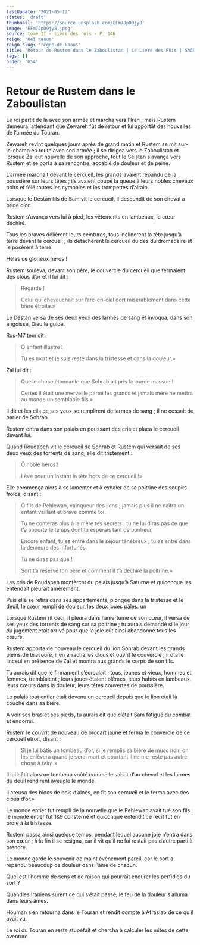 ```yaml
---
lastUpdate: '2021-05-12'
status: 'draft'
thumbnail: 'https://source.unsplash.com/EFm7JpD9jy8'
image: 'EFm7JpD9jy8.jpeg'
source: tome II - livre des rois - P. 146
reign: 'Keï Kaous'
reign-slug: 'regne-de-kaous'
title: 'Retour de Rustem dans le Zaboulistan | Le Livre des Rois | Shâhnâmeh'
tags: []
order: '054'
---
```


# Retour de Rustem dans le Zaboulistan

Le roi partit de là avec son armée et marcha vers l’Iran ; mais Rustem demeura, attendant que Zewareh fût de retour et lui apportât des nouvelles de l’armée du Touran.

Zewareh revint quelques jours après de grand matin et Rustem se mit sur-le-champ en route avec son armée ; il se dirigea vers le Zaboulistan et lorsque Zal eut nouvelle de son approche, tout le Seistan s’avança vers Rustem et se porta à sa rencontre, accablé de douleur et de peine.

L’armée marchait devant le cercueil, les grands avaient répandu de la poussière sur leurs têtes ; ils avaient coupé la queue à leurs nobles chevaux noirs et fêlé toutes les cymbales et les trompettes d’airain.

Lorsque le Destan fils de Sam vit le cercueil, il descendit de son cheval à bride d’or.

Rustem s’avança vers lui à pied, les vêtements en lambeaux, le cœur déchiré.

Tous les braves délièrent leurs ceintures, tous inclinèrent la tête jusqu’à terre devant le cercueil ; ils détachèrent le cercueil du des du dromadaire et le posèrent à terre.

Hélas ce glorieux héros !

Rustem souleva, devant son père, le couvercle du cercueil que fermaient des clous d’or et il lui dit :

> Regarde !
>
> Celui qui chevauchait sur l’arc-en-ciel dort misérablement dans cette bière étroite.»

Le Destan versa de ses deux yeux des larmes de sang et invoqua, dans son angoisse, Dieu le guide.

Rus-M7 tem dit :

> Ô enfant illustre !
>
> Tu es mort et je suis resté dans la tristesse et dans la douleur.»

Zal lui dit :

> Quelle chose étonnante que Sohrab ait pris la lourde massue !
>
> Certes il était une merveille parmi les grands et jamais mère ne mettra au monde un semblable fils.»

Il dit et les cils de ses yeux se remplirent de larmes de sang ; il ne cessait de parler de Sohrab.

Rustem entra dans son palais en poussant des cris et plaça le cercueil devant lui.

Quand Roudabeh vit le cercueil de Sohrab et Rustem qui versait de ses deux yeux des torrents de sang, elle dit tristement :

> Ô noble héros !
>
> Lève pour un instant la tête hors de ce cercueil !»

Elle commença alors à se lamenter et à exhaler de sa poitrine des soupirs froids, disant :

> Ô fils de Pehlewan, vainqueur des lions ; jamais plus il ne naîtra un enfant vaillant et brave comme toi.
>
> Tu ne conteras plus à la mère tes secrets ; tu ne lui diras pas ce que t’a apporté le temps dont tu espérais tant de bonheur.
>
> Encore enfant, tu es entré dans le séjour ténébreux ; tu es entré dans la demeure des infortunés.
>
> Tu ne diras pas que !
>
> Sort t’a réservé ton père et comment il t’a déchiré la poitrine.»

Les cris de Roudabeh montèrcnt du palais jusqu’à Saturne et quiconque les entendait pleurait amèrement.

Puis elle se retira dans ses appartements, plongée dans la tristesse et le deuil, le cœur rempli de douleur, les deux joues pâles. un

Lorsque Rustem rit ceci, il pleura dans l’amertume de son cœur, il versa de ses yeux des torrents de sang sur sa poitrine ; tu aurais demandé si le jour du jugement était arrivé pour que la joie eût ainsi abandonné tous les cœurs.

Rustem apporta de nouveau le cercueil du lion Sohrab devant les grands pleins de bravoure, il en arracha les clous et ouvrit le couvercle ; il ôta le linceul en présence de Zal et montra aux grands le corps de son fils.

Tu aurais dit que le firmament s’écroulait ; tous, jeunes et vieux, hommes et femmes, tremblaient ; leurs joues étaient blêmes, leurs habits en lambeaux, leurs cœurs dans la douleur, leurs têtes couvertes de poussière.

Le palais tout entier était devenu un cercucil depuis que le lion était là couché dans sa bière.

A voir ses bras et ses pieds, tu aurais dit que c’était Sam fatigué du combat et endormi.

Rustem le couvrit de nouveau de brocart jaune et ferma le couvercle de ce cercueil étroit, disant :

> Si je lui bâtis un tombeau d’or, si je remplis sa bière de musc noir, on les enlèvera quand je serai mort et pourtant il ne me reste pas autre chose à faire.»

Il lui bâtit alors un tombeau voûté comme le sabot d’un cheval et les larmes du deuil rendirent aveugle le monde.

Il creusa des blocs de bois d’aloès, en fit son cercueil et le ferma avec des clous d’or.»

Le monde entier fut rempli de la nouvelle que le Pehlewan avait tué son fils ; le monde entier fut 1&9 consterné et quiconque entendit ce récit fut en proie à la tristesse.

Rustem passa ainsi quelque temps, pendant lequel aucune joie n’entra dans son cœur ; à la fin il se résigna, car il vit qu’il ne lui restait pas d’autre parti à prendre.

Le monde garde le souvenir de maint événement pareil, car le sort a répandu beaucoup de douleur dans l’âme de chacun.

Quel est l’homme de sens et de raison qui pourrait endurer les perfidies du sort ?

Quandles Iraniens surent ce qui s’était passé, le feu de la douleur s’alluma dans leurs âmes.

Houman s’en retourna dans le Touran et rendit compte à Afrasiab de ce qu’il avait vu.

Le roi du Touran en resta stupéfait et chercha à calculer les mites de cette aventure.
